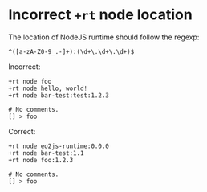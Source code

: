 # Incorrect `+rt` node location

The location of NodeJS runtime should follow the regexp:

```regexp
^([a-zA-Z0-9_.-]+):(\d+\.\d+\.\d+)$
```

Incorrect:

```eo
+rt node foo
+rt node hello, world!
+rt node bar-test:test:1.2.3

# No comments.
[] > foo
```

Correct:

```eo
+rt node eo2js-runtime:0.0.0
+rt node bar-test:1.1
+rt node foo:1.2.3

# No comments.
[] > foo
```

